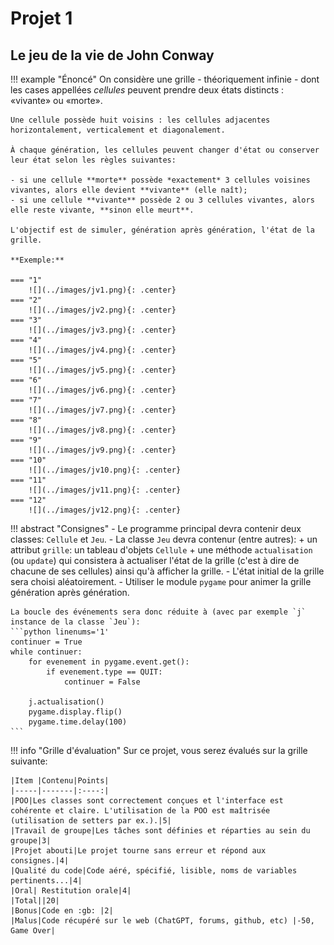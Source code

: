 # Projet 1

## Le jeu de la vie de John Conway

!!! example "Énoncé"
    On considère une grille - théoriquement infinie - dont les cases appellées *cellules* peuvent prendre deux états distincts : «vivante» ou «morte».

    Une cellule possède huit voisins : les cellules adjacentes horizontalement, verticalement et diagonalement.

    À chaque génération, les cellules peuvent changer d'état ou conserver leur état selon les règles suivantes:

    - si une cellule **morte** possède *exactement* 3 cellules voisines vivantes, alors elle devient **vivante** (elle naît);
    - si une cellule **vivante** possède 2 ou 3 cellules vivantes, alors elle reste vivante, **sinon elle meurt**.

    L'objectif est de simuler, génération après génération, l'état de la grille.

    **Exemple:**

    === "1"
        ![](../images/jv1.png){: .center} 
    === "2"
        ![](../images/jv2.png){: .center}
    === "3"
        ![](../images/jv3.png){: .center}
    === "4"
        ![](../images/jv4.png){: .center} 
    === "5"
        ![](../images/jv5.png){: .center}
    === "6"
        ![](../images/jv6.png){: .center}
    === "7"
        ![](../images/jv7.png){: .center} 
    === "8"
        ![](../images/jv8.png){: .center}
    === "9"
        ![](../images/jv9.png){: .center}
    === "10"
        ![](../images/jv10.png){: .center} 
    === "11"
        ![](../images/jv11.png){: .center}
    === "12"
        ![](../images/jv12.png){: .center}



!!! abstract "Consignes"
    - Le programme principal devra contenir deux classes: `Cellule` et `Jeu`.
    - La classe `Jeu` devra contenur (entre autres):
        + un attribut `grille`: un tableau d'objets `Cellule`
        + une méthode `actualisation` (ou `update`) qui consistera à actualiser l'état de la grille (c'est à dire de chacune de ses cellules) ainsi qu'à afficher la grille.
    - L'état initial de la grille sera choisi aléatoirement.
    - Utiliser le module `pygame` pour animer la grille génération après génération.

    La boucle des événements sera donc réduite à (avec par exemple `j` instance de la classe `Jeu`):
    ```python linenums='1'
    continuer = True
    while continuer:
        for evenement in pygame.event.get(): 
            if evenement.type == QUIT:
                continuer = False

        j.actualisation()
        pygame.display.flip()
        pygame.time.delay(100)
    ```

!!! info "Grille d'évaluation"
    Sur ce projet, vous serez évalués sur la grille suivante:

    |Item |Contenu|Points|
    |-----|-------|:----:|
    |POO|Les classes sont correctement conçues et l'interface est cohérente et claire. L'utilisation de la POO est maîtrisée (utilisation de setters par ex.).|5|
    |Travail de groupe|Les tâches sont définies et réparties au sein du groupe|3|
    |Projet abouti|Le projet tourne sans erreur et répond aux consignes.|4|
    |Qualité du code|Code aéré, spécifié, lisible, noms de variables pertinents...|4|
    |Oral| Restitution orale|4|
    |Total||20|
    |Bonus|Code en :gb: |2|
    |Malus|Code récupéré sur le web (ChatGPT, forums, github, etc) |-50, Game Over|

